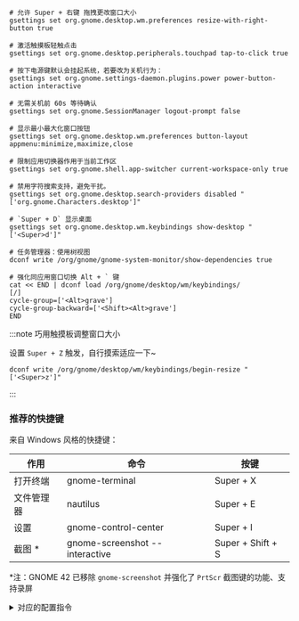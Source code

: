 ```shell
# 允许 Super + 右键 拖拽更改窗口大小
gsettings set org.gnome.desktop.wm.preferences resize-with-right-button true

# 激活触摸板轻触点击
gsettings set org.gnome.desktop.peripherals.touchpad tap-to-click true

# 按下电源键默认会挂起系统，若要改为关机行为：
gsettings set org.gnome.settings-daemon.plugins.power power-button-action interactive

# 无需关机前 60s 等待确认
gsettings set org.gnome.SessionManager logout-prompt false

# 显示最小最大化窗口按钮
gsettings set org.gnome.desktop.wm.preferences button-layout appmenu:minimize,maximize,close

# 限制应用切换器作用于当前工作区
gsettings set org.gnome.shell.app-switcher current-workspace-only true

# 禁用字符搜索支持，避免干扰。
gsettings set org.gnome.desktop.search-providers disabled "['org.gnome.Characters.desktop']"

# `Super + D` 显示桌面
gsettings set org.gnome.desktop.wm.keybindings show-desktop "['<Super>d']"

# 任务管理器：使用树视图
dconf write /org/gnome/gnome-system-monitor/show-dependencies true

# 强化同应用窗口切换 Alt + ` 键
cat << END | dconf load /org/gnome/desktop/wm/keybindings/
[/]
cycle-group=['<Alt>grave']
cycle-group-backward=['<Shift><Alt>grave']
END
```

:::note 巧用触摸板调整窗口大小

设置 `Super + Z` 触发，自行摸索适应一下~

    dconf write /org/gnome/desktop/wm/keybindings/begin-resize "['<Super>z']"

:::

### 推荐的快捷键

来自 Windows 风格的快捷键：

<div className="autoselect-cell-of-table">

| 作用       | 命令                           | 按键              |
| ---------- | ------------------------------ | ----------------- |
| 打开终端   | gnome-terminal                 | Super + X         |
| 文件管理器 | nautilus                       | Super + E         |
| 设置       | gnome-control-center           | Super + I         |
| 截图 \*    | gnome-screenshot --interactive | Super + Shift + S |

</div>

\*注：GNOME 42 已移除 `gnome-screenshot` 并强化了 `PrtScr` 截图键的功能、支持录屏

 <details className="let-details-to-gray">
    <summary>对应的配置指令</summary>

```shell
cat << END | dconf load /org/gnome/settings-daemon/plugins/media-keys/custom-keybindings/
[custom0]
binding='<Super>x'
command='gnome-terminal'
name='打开终端'

[custom1]
binding='<Super>e'
command='nautilus'
name='文件管理器'

[custom2]
binding='<Super>i'
command='gnome-control-center'
name='设置'

[custom3]
binding='<Shift><Super>s'
command='gnome-screenshot --interactive'
name='截图'
END

dconf write /org/gnome/settings-daemon/plugins/media-keys/custom-keybindings "['/org/gnome/settings-daemon/plugins/media-keys/custom-keybindings/custom0/', '/org/gnome/settings-daemon/plugins/media-keys/custom-keybindings/custom1/', '/org/gnome/settings-daemon/plugins/media-keys/custom-keybindings/custom2/', '/org/gnome/settings-daemon/plugins/media-keys/custom-keybindings/custom3/']"
```

</details>
